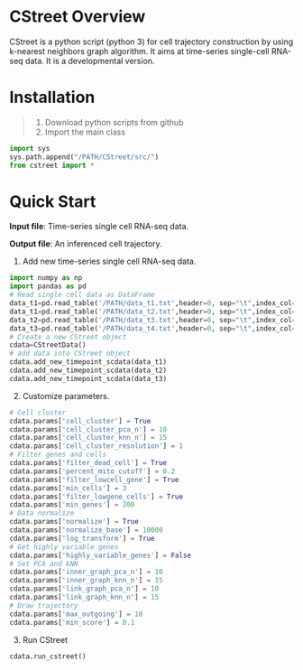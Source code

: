 # CStreet Overview

CStreet is a python script (python 3) for cell trajectory construction by using k-nearest neighbors graph algorithm. It aims at time-series single-cell RNA-seq data. It is a developmental version.

# Installation

> 1. Download python scripts from github
> 2. Import the main class

```python
import sys
sys.path.append("/PATH/CStreet/src/")
from cstreet import *
```



# Quick Start

**Input file**: Time-series single cell RNA-seq data.

**Output file**: An inferenced cell trajectory.

1. Add new time-series single cell RNA-seq data.

```python
import numpy as np
import pandas as pd
# Read single cell data as DataFrame
data_t1=pd.read_table('/PATH/data_t1.txt',header=0, sep="\t",index_col=0)
data_t1=pd.read_table('/PATH/data_t2.txt',header=0, sep="\t",index_col=0)
data_t2=pd.read_table('/PATH/data_t3.txt',header=0, sep="\t",index_col=0)
data_t3=pd.read_table('/PATH/data_t4.txt',header=0, sep="\t",index_col=0)
# Create a new CStreet object
cdata=CStreetData()
# add data into CStreet object
cdata.add_new_timepoint_scdata(data_t1)
cdata.add_new_timepoint_scdata(data_t2)
cdata.add_new_timepoint_scdata(data_t3)

```

2. Customize parameters.

```python
# Cell cluster
cdata.params['cell_cluster'] = True
cdata.params['cell_cluster_pca_n'] = 10
cdata.params['cell_cluster_knn_n'] = 15
cdata.params['cell_cluster_resolution'] = 1
# Filter genes and cells
cdata.params['filter_dead_cell'] = True
cdata.params['percent_mito_cutoff'] = 0.2
cdata.params['filter_lowcell_gene'] = True
cdata.params['min_cells'] = 3
cdata.params['filter_lowgene_cells'] = True
cdata.params['min_genes'] = 200
# Data normalize
cdata.params['normalize'] = True
cdata.params['normalize_base'] = 10000
cdata.params['log_transform'] = True
# Get highly variable genes
cdata.params['highly_variable_genes'] = False
# Set PCA and kNN
cdata.params['inner_graph_pca_n'] = 10
cdata.params['inner_graph_knn_n'] = 15
cdata.params['link_graph_pca_n'] = 10
cdata.params['link_graph_knn_n'] = 15
# Draw trajectory
cdata.params['max_outgoing'] = 10
cdata.params['min_score'] = 0.1
```

3. Run CStreet

```python
cdata.run_cstreet()
```

